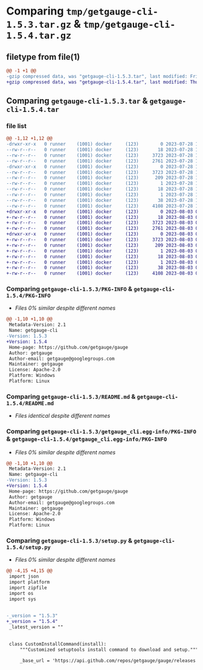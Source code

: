 # Comparing `tmp/getgauge-cli-1.5.3.tar.gz` & `tmp/getgauge-cli-1.5.4.tar.gz`

## filetype from file(1)

```diff
@@ -1 +1 @@
-gzip compressed data, was "getgauge-cli-1.5.3.tar", last modified: Fri Jul 28 12:18:55 2023, max compression
+gzip compressed data, was "getgauge-cli-1.5.4.tar", last modified: Thu Aug  3 08:23:21 2023, max compression
```

## Comparing `getgauge-cli-1.5.3.tar` & `getgauge-cli-1.5.4.tar`

### file list

```diff
@@ -1,12 +1,12 @@
-drwxr-xr-x   0 runner    (1001) docker     (123)        0 2023-07-28 12:18:55.735874 getgauge-cli-1.5.3/
--rw-r--r--   0 runner    (1001) docker     (123)       18 2023-07-28 12:18:38.000000 getgauge-cli-1.5.3/MANIFEST.in
--rw-r--r--   0 runner    (1001) docker     (123)     3723 2023-07-28 12:18:55.735874 getgauge-cli-1.5.3/PKG-INFO
--rw-r--r--   0 runner    (1001) docker     (123)     2761 2023-07-28 12:18:38.000000 getgauge-cli-1.5.3/README.md
-drwxr-xr-x   0 runner    (1001) docker     (123)        0 2023-07-28 12:18:55.735874 getgauge-cli-1.5.3/getgauge_cli.egg-info/
--rw-r--r--   0 runner    (1001) docker     (123)     3723 2023-07-28 12:18:55.000000 getgauge-cli-1.5.3/getgauge_cli.egg-info/PKG-INFO
--rw-r--r--   0 runner    (1001) docker     (123)      209 2023-07-28 12:18:55.000000 getgauge-cli-1.5.3/getgauge_cli.egg-info/SOURCES.txt
--rw-r--r--   0 runner    (1001) docker     (123)        1 2023-07-28 12:18:55.000000 getgauge-cli-1.5.3/getgauge_cli.egg-info/dependency_links.txt
--rw-r--r--   0 runner    (1001) docker     (123)       18 2023-07-28 12:18:55.000000 getgauge-cli-1.5.3/getgauge_cli.egg-info/requires.txt
--rw-r--r--   0 runner    (1001) docker     (123)        1 2023-07-28 12:18:55.000000 getgauge-cli-1.5.3/getgauge_cli.egg-info/top_level.txt
--rw-r--r--   0 runner    (1001) docker     (123)       38 2023-07-28 12:18:55.735874 getgauge-cli-1.5.3/setup.cfg
--rw-r--r--   0 runner    (1001) docker     (123)     4108 2023-07-28 12:18:54.000000 getgauge-cli-1.5.3/setup.py
+drwxr-xr-x   0 runner    (1001) docker     (123)        0 2023-08-03 08:23:21.900016 getgauge-cli-1.5.4/
+-rw-r--r--   0 runner    (1001) docker     (123)       18 2023-08-03 08:23:06.000000 getgauge-cli-1.5.4/MANIFEST.in
+-rw-r--r--   0 runner    (1001) docker     (123)     3723 2023-08-03 08:23:21.900016 getgauge-cli-1.5.4/PKG-INFO
+-rw-r--r--   0 runner    (1001) docker     (123)     2761 2023-08-03 08:23:06.000000 getgauge-cli-1.5.4/README.md
+drwxr-xr-x   0 runner    (1001) docker     (123)        0 2023-08-03 08:23:21.900016 getgauge-cli-1.5.4/getgauge_cli.egg-info/
+-rw-r--r--   0 runner    (1001) docker     (123)     3723 2023-08-03 08:23:21.000000 getgauge-cli-1.5.4/getgauge_cli.egg-info/PKG-INFO
+-rw-r--r--   0 runner    (1001) docker     (123)      209 2023-08-03 08:23:21.000000 getgauge-cli-1.5.4/getgauge_cli.egg-info/SOURCES.txt
+-rw-r--r--   0 runner    (1001) docker     (123)        1 2023-08-03 08:23:21.000000 getgauge-cli-1.5.4/getgauge_cli.egg-info/dependency_links.txt
+-rw-r--r--   0 runner    (1001) docker     (123)       18 2023-08-03 08:23:21.000000 getgauge-cli-1.5.4/getgauge_cli.egg-info/requires.txt
+-rw-r--r--   0 runner    (1001) docker     (123)        1 2023-08-03 08:23:21.000000 getgauge-cli-1.5.4/getgauge_cli.egg-info/top_level.txt
+-rw-r--r--   0 runner    (1001) docker     (123)       38 2023-08-03 08:23:21.900016 getgauge-cli-1.5.4/setup.cfg
+-rw-r--r--   0 runner    (1001) docker     (123)     4108 2023-08-03 08:23:20.000000 getgauge-cli-1.5.4/setup.py
```

### Comparing `getgauge-cli-1.5.3/PKG-INFO` & `getgauge-cli-1.5.4/PKG-INFO`

 * *Files 0% similar despite different names*

```diff
@@ -1,10 +1,10 @@
 Metadata-Version: 2.1
 Name: getgauge-cli
-Version: 1.5.3
+Version: 1.5.4
 Home-page: https://github.com/getgauge/gauge
 Author: getgauge
 Author-email: getgauge@googlegroups.com
 Maintainer: getgauge
 License: Apache-2.0
 Platform: Windows
 Platform: Linux
```

### Comparing `getgauge-cli-1.5.3/README.md` & `getgauge-cli-1.5.4/README.md`

 * *Files identical despite different names*

### Comparing `getgauge-cli-1.5.3/getgauge_cli.egg-info/PKG-INFO` & `getgauge-cli-1.5.4/getgauge_cli.egg-info/PKG-INFO`

 * *Files 0% similar despite different names*

```diff
@@ -1,10 +1,10 @@
 Metadata-Version: 2.1
 Name: getgauge-cli
-Version: 1.5.3
+Version: 1.5.4
 Home-page: https://github.com/getgauge/gauge
 Author: getgauge
 Author-email: getgauge@googlegroups.com
 Maintainer: getgauge
 License: Apache-2.0
 Platform: Windows
 Platform: Linux
```

### Comparing `getgauge-cli-1.5.3/setup.py` & `getgauge-cli-1.5.4/setup.py`

 * *Files 0% similar despite different names*

```diff
@@ -4,15 +4,15 @@
 import json
 import platform
 import zipfile
 import os
 import sys
 
 
-_version = "1.5.3"
+_version = "1.5.4"
 _latest_version = ""
 
 
 class CustomInstallCommand(install):
     """Customized setuptools install command to download and setup."""
 
     _base_url = 'https://api.github.com/repos/getgauge/gauge/releases'
```

